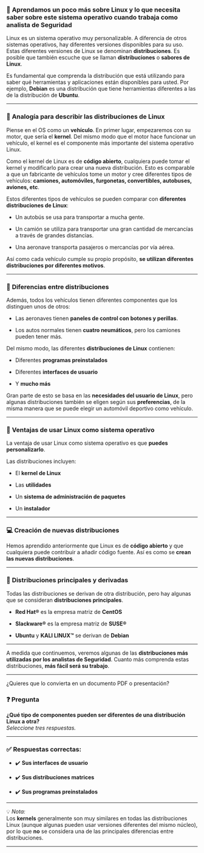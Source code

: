
### 🐧 **Aprendamos un poco más sobre Linux y lo que necesita saber sobre este sistema operativo cuando trabaja como analista de Seguridad**

Linux es un sistema operativo muy personalizable. A diferencia de otros sistemas operativos, hay diferentes versiones disponibles para su uso. Estas diferentes versiones de Linux se denominan **distribuciones**. Es posible que también escuche que se llaman **distribuciones** o **sabores de Linux**.

Es fundamental que comprenda la distribución que está utilizando para saber qué herramientas y aplicaciones están disponibles para usted. Por ejemplo, **Debian** es una distribución que tiene herramientas diferentes a las de la distribución de **Ubuntu**.

---

### 🚗 **Analogía para describir las distribuciones de Linux**

Piense en el OS como un **vehículo**. En primer lugar, empezaremos con su motor, que sería el **kernel**. Del mismo modo que el motor hace funcionar un vehículo, el kernel es el componente más importante del sistema operativo Linux.

Como el kernel de Linux es de **código abierto**, cualquiera puede tomar el kernel y modificarlo para crear una nueva distribución. Esto es comparable a que un fabricante de vehículos tome un motor y cree diferentes tipos de vehículos: **camiones, automóviles, furgonetas, convertibles, autobuses, aviones, etc**.

Estos diferentes tipos de vehículos se pueden comparar con **diferentes distribuciones de Linux**:

- Un autobús se usa para transportar a mucha gente.
    
- Un camión se utiliza para transportar una gran cantidad de mercancías a través de grandes distancias.
    
- Una aeronave transporta pasajeros o mercancías por vía aérea.
    

Así como cada vehículo cumple su propio propósito, **se utilizan diferentes distribuciones por diferentes motivos**.

---

### 🧩 **Diferencias entre distribuciones**

Además, todos los vehículos tienen diferentes componentes que los distinguen unos de otros:

- Las aeronaves tienen **paneles de control con botones y perillas**.
    
- Los autos normales tienen **cuatro neumáticos**, pero los camiones pueden tener más.
    

Del mismo modo, las diferentes **distribuciones de Linux** contienen:

- Diferentes **programas preinstalados**
    
- Diferentes **interfaces de usuario**
    
- Y **mucho más**
    

Gran parte de esto se basa en las **necesidades del usuario de Linux**, pero algunas distribuciones también se eligen según sus **preferencias**, de la misma manera que se puede elegir un automóvil deportivo como vehículo.

---

### 🌟 **Ventajas de usar Linux como sistema operativo**

La ventaja de usar Linux como sistema operativo es que **puedes personalizarlo**.

Las distribuciones incluyen:

- El **kernel de Linux**
    
- Las **utilidades**
    
- Un **sistema de administración de paquetes**
    
- Un **instalador**
    

---

### 💻 **Creación de nuevas distribuciones**

Hemos aprendido anteriormente que Linux es de **código abierto** y que cualquiera puede contribuir a añadir código fuente. Así es como se **crean las nuevas distribuciones**.

---

### 🧬 **Distribuciones principales y derivadas**


Todas las distribuciones se derivan de otra distribución, pero hay algunas que se consideran **distribuciones principales**.

- **Red Hat®** es la empresa matriz de **CentOS**
    
- **Slackware®** es la empresa matriz de **SUSE®**
    
- **Ubuntu** y **KALI LINUX™** se derivan de **Debian**
    

---

A medida que continuemos, veremos algunas de las **distribuciones más utilizadas por los analistas de Seguridad**. Cuanto más comprenda estas distribuciones, **más fácil será su trabajo**.

---

¿Quieres que lo convierta en un documento PDF o presentación?
### ❓ Pregunta

**¿Qué tipo de componentes pueden ser diferentes de una distribución Linux a otra?**  
_Seleccione tres respuestas._

---

### ✅ Respuestas correctas:

- ✔️ **Sus interfaces de usuario**
    
- ✔️ **Sus distribuciones matrices**
    
- ✔️ **Sus programas preinstalados**
    

---

💡 _Nota:_  
Los **kernels** generalmente son muy similares en todas las distribuciones Linux (aunque algunas pueden usar versiones diferentes del mismo núcleo), por lo que **no** se considera una de las principales diferencias entre distribuciones.

---